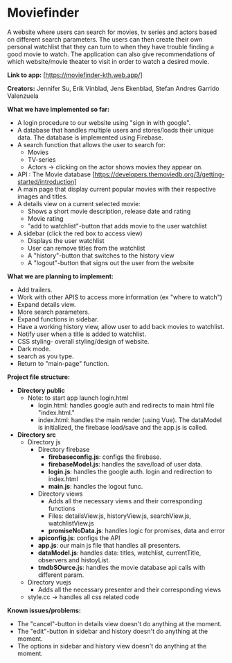 # Moviefinder
A website where users can search for movies, tv series and actors based
on different search parameters. The users can then create their
own personal watchlist that they can turn to when they have trouble 
finding a good movie to watch. The application can also give recommendations
of which website/movie theater to visit in order to watch a desired movie.

**Link to app:**
[https://moviefinder-kth.web.app/]

**Creators:**
Jennifer Su, Erik Vinblad, Jens Ekenblad, Stefan Andres Garrido Valenzuela

**What we have implemented so far:**

- A login procedure to our website using "sign in with google".
- A database that handles multiple users and stores/loads their unique data. 
The database is implemented using Firebase.
- A search function that allows the user to search for:
  - Movies
  - TV-series
  - Actors -> clicking on the actor shows movies they appear on.
- API : The Movie database [https://developers.themoviedb.org/3/getting-started/introduction]
- A main page that display current popular movies with their respective images and titles.
- A details view on a current selected movie:
  - Shows a short movie description, release date and rating
  - Movie rating 
  - "add to watchlist"-button that adds movie to the user watchlist
- A sidebar (click the red box to access view)
  - Displays the user watchlist
  - User can remove titles from the watchlist
  - A "history"-button that switches to the history view
  - A "logout"-button that signs out the user from the website
  
**What we are planning to implement:**
- Add trailers.
- Work with other APIS to access more information (ex "where to watch")
- Expand details view.
- More search parameters.
- Expand functions in sidebar.
- Have a working history view, allow user to add back movies to watchlist.
- Notify user when a title is added to watchlist.
- CSS styling- overall styling/design of website.
- Dark mode.
- search as you type.
- Return to "main-page" function.


**Project file structure:**
- **Directory public**
  - Note: to start app launch login.html
    - login.html: handles google auth and redirects to main html file "index.html."
    - index.html: handles the main render (using Vue). The dataModel is
      initialized, the firebase load/save and the app.js is called.
- **Directory src**
  - Directory js
    - Directory firebase
      - **firebaseconfig.js**: configs the firebase.
      - **firebaseModel.js**: handles the save/load of user data.
      - **login.js**: handles the google auth. login and redirection to index.html
      - **main.js**: handles the logout func. 
    - Directory views
      - Adds all the necessary views and their corresponding functions
      - Files: detailsView.js, historyView.js, searchView.js, watchlistView.js
      - **promiseNoData.js**: handles logic for promises, data  and error
    - **apiconfig.js**: configs the API
    - **app.js**: our main js file that handles all presenters.
    - **dataModel.js**: handles data: titles, watchlist, currentTitle, observers and histoyList.
    - **tmdbSOurce.js**: handles the movie database api calls with different param.
  - Directory vuejs
    -  Adds all the necessary presenter and their corresponding views
  - style.cc -> handles all css related code
  



**Known issues/problems:**
- The "cancel"-button in details view doesn't do anything at the moment.
- The "edit"-button in sidebar and history doesn't do anything at the moment.
- The options in sidebar and history view doesn't do anything at the moment.


